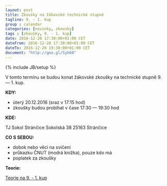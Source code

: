 ```yaml
---
layout: post
title: Zkoušky na žákovské technické stupně
tagline: 9. - 1. kup
group : calendar
categories: [novinky, zkousky]
tags : [zkoušky, 9. - 1. kup]
date: 2016-12-20 17:30:00+01:00 CET
dateFrom: 2016-12-20 17:30:00+01:00 CET
dateTo: 2016-12-20 19:30:00+01:00 CET
document: "http://goo.gl/Syh60"
---
```

{% include JB/setup %}

V tomto termínu se budou konat žákovské zkoušky na technické stupně 9. &mdash; 1. kup.

**KDY:**

- úterý 20.12.2016 (sraz v 17:15 hod)
- zkoušky budou probíhat v čase 17:30 &mdash; 19:30 hod

**KDE:**

TJ Sokol Stránčice
Sokolská 38
25163 Stránčice

**CO S SEBOU:**

- dobok nebo věci na svičení
- průkazku ČNUT (modrá knížka), pouze kdo má
- poplatek za zkoušky

**Teorie:**

<a href="{{page.document}}" class="btn btn-success" target="_blank" title="Teorie na 9. - 1. kup">Teorie na 9. - 1. kup</a>
